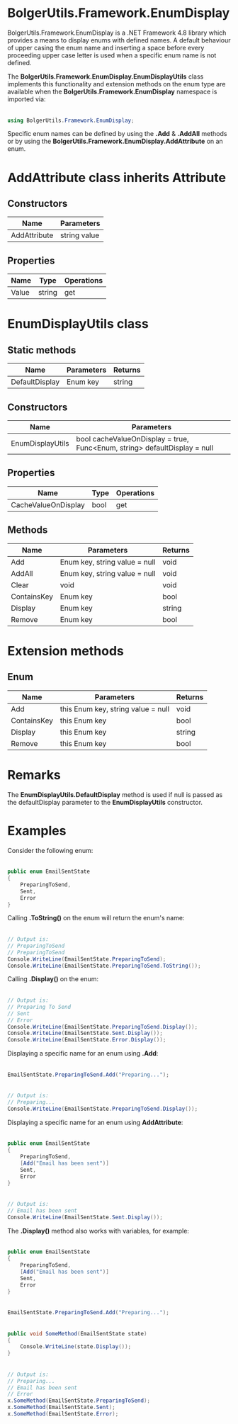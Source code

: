 # BolgerUtils.Framework.EnumDisplay

BolgerUtils.Framework.EnumDisplay is a .NET Framework 4.8 library which provides a means to display enums with defined names. A default behaviour of upper casing the enum name and inserting a space before every proceeding upper case letter is used when a specific enum name is not defined.

The **BolgerUtils.Framework.EnumDisplay.EnumDisplayUtils** class implements this functionality and extension methods on the enum type are available when the **BolgerUtils.Framework.EnumDisplay** namespace is imported via:

######

```csharp
using BolgerUtils.Framework.EnumDisplay;
```

Specific enum names can be defined by using the **.Add** & **.AddAll** methods or by using the **BolgerUtils.Framework.EnumDisplay.AddAttribute** on an enum.

# AddAttribute class inherits Attribute

## Constructors

Name | Parameters
--- | ---
AddAttribute | string value

## Properties

Name | Type | Operations
--- | --- | ---
Value | string | get

# EnumDisplayUtils class

## Static methods

Name | Parameters | Returns
--- | --- | ---
DefaultDisplay | Enum key | string

## Constructors

Name | Parameters
--- | ---
EnumDisplayUtils | bool cacheValueOnDisplay = true, Func<Enum, string\>  defaultDisplay = null

## Properties

Name | Type | Operations
--- | --- | ---
CacheValueOnDisplay | bool | get

## Methods

Name | Parameters | Returns
--- | --- | ---
Add | Enum key, string value = null | void
AddAll | Enum key, string value = null | void
Clear | void | void
ContainsKey | Enum key | bool
Display | Enum key | string
Remove | Enum key | bool

# Extension methods

## Enum

Name | Parameters | Returns
--- | --- | ---
Add | this Enum key, string value = null | void
ContainsKey | this Enum key | bool
Display | this Enum key | string
Remove | this Enum key | bool

# Remarks

The **EnumDisplayUtils.DefaultDisplay** method is used if null is passed as the defaultDisplay parameter to the **EnumDisplayUtils** constructor.

# Examples

Consider the following enum:

######

```csharp
public enum EmailSentState
{
    PreparingToSend,
    Sent,
    Error
}
```

Calling **.ToString()** on the enum will return the enum's name:

######

```csharp
// Output is:
// PreparingToSend
// PreparingToSend
Console.WriteLine(EmailSentState.PreparingToSend);
Console.WriteLine(EmailSentState.PreparingToSend.ToString());
```

Calling **.Display()** on the enum:

######

```csharp
// Output is:
// Preparing To Send
// Sent
// Error
Console.WriteLine(EmailSentState.PreparingToSend.Display());
Console.WriteLine(EmailSentState.Sent.Display());
Console.WriteLine(EmailSentState.Error.Display());
```

Displaying a specific name for an enum using **.Add**:

######

```csharp
EmailSentState.PreparingToSend.Add("Preparing...");
```

######

```csharp
// Output is:
// Preparing...
Console.WriteLine(EmailSentState.PreparingToSend.Display());
```

Displaying a specific name for an enum using **AddAttribute**:

######

```csharp
public enum EmailSentState
{
    PreparingToSend,
    [Add("Email has been sent")]
    Sent,
    Error
}
```

######

```csharp
// Output is:
// Email has been sent
Console.WriteLine(EmailSentState.Sent.Display());
```

The **.Display()** method also works with variables, for example:

######

```csharp
public enum EmailSentState
{
    PreparingToSend,
    [Add("Email has been sent")]
    Sent,
    Error
}
```

######

```csharp
EmailSentState.PreparingToSend.Add("Preparing...");
```

######

```csharp
public void SomeMethod(EmailSentState state)
{
    Console.WriteLine(state.Display());
}
```

######

```csharp
// Output is:
// Preparing...
// Email has been sent
// Error
x.SomeMethod(EmailSentState.PreparingToSend);
x.SomeMethod(EmailSentState.Sent);
x.SomeMethod(EmailSentState.Error);
```
